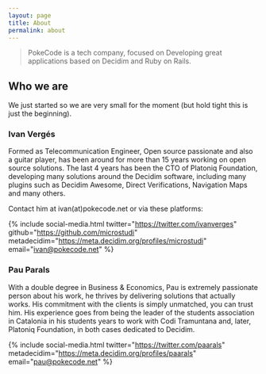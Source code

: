 ```yaml
---
layout: page
title: About
permalink: about
---
```


> PokeCode is a tech company, focused on Developing great applications based on Decidim and Ruby on Rails.

## Who we are

We just started so we are very small for the moment (but hold tight this is just the beginning).

### Ivan Vergés

Formed as Telecommunication Engineer, Open source passionate and also a guitar player, has been around for more than 15 years working on open source solutions.
The last 4 years has been the CTO of Platoniq Foundation, developing many solutions around the Decidim software, including many plugins such as Decidim Awesome, Direct Verifications, Navigation Maps and many others.

Contact him at ivan(at)pokecode.net or via these platforms:

{% include social-media.html twitter="https://twitter.com/ivanverges" github="https://github.com/microstudi" metadecidim="https://meta.decidim.org/profiles/microstudi" email="ivan@pokecode.net" %}

### Pau Parals

With a double degree in Business & Economics, Pau is extremely passionate person about his work, he thrives by delivering solutions that actually works. His commitment with the clients is simply unmatched, you can trust him. His experience goes from being the leader of the students association in Catalonia in his students years to work with Codi Tramuntana and, later, Platoniq Foundation, in both cases dedicated to Decidim.

{% include social-media.html twitter="https://twitter.com/paarals" metadecidim="https://meta.decidim.org/profiles/paarals"  email="pau@pokecode.net" %}
